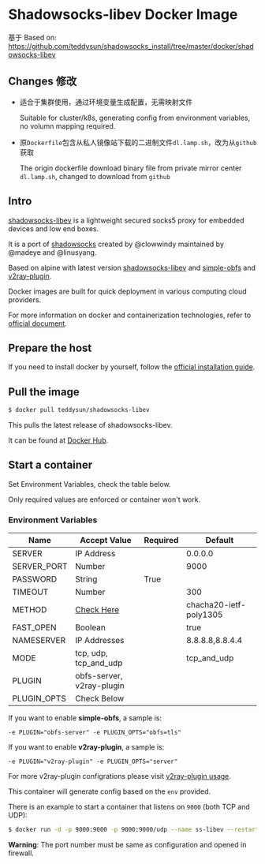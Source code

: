 # Shadowsocks-libev Docker Image

基于 Based on: https://github.com/teddysun/shadowsocks_install/tree/master/docker/shadowsocks-libev

## Changes 修改

- 适合于集群使用，通过环境变量生成配置，无需映射文件

    Suitable for cluster/k8s, generating config from environment variables, no volumn mapping required.

- 原`Dockerfile`包含从私人镜像站下载的二进制文件`dl.lamp.sh`，改为从`github`获取

  The origin dockerfile download binary file from private mirror center `dl.lamp.sh`, changed to download from `github`

## Intro 

[shadowsocks-libev][1] is a lightweight secured socks5 proxy for embedded devices and low end boxes.

It is a port of [shadowsocks][2] created by @clowwindy maintained by @madeye and @linusyang.

Based on alpine with latest version [shadowsocks-libev](https://github.com/shadowsocks/shadowsocks-libev) and [simple-obfs](https://github.com/shadowsocks/simple-obfs) and [v2ray-plugin](https://github.com/shadowsocks/v2ray-plugin).

Docker images are built for quick deployment in various computing cloud providers.

For more information on docker and containerization technologies, refer to [official document][3].

## Prepare the host

If you need to install docker by yourself, follow the [official installation guide][4].

## Pull the image

```bash
$ docker pull teddysun/shadowsocks-libev
```

This pulls the latest release of shadowsocks-libev.

It can be found at [Docker Hub][5].

## Start a container

Set Environment Variables, check the table below.

 Only required values are enforced or container won't work.

### Environment Variables

| Name        | Accept Value              | Required | Default                |
| ----------- | ------------------------- | -------- | ---------------------- |
| SERVER      | IP Address                |          | 0.0.0.0                |
| SERVER_PORT | Number                    |          | 9000                   |
| PASSWORD    | String                    | True     |                        |
| TIMEOUT     | Number                    |          | 300                    |
| METHOD      | [Check Here][7]           |          | chacha20-ietf-poly1305 |
| FAST_OPEN   | Boolean                   |          | true                   |
| NAMESERVER  | IP Addresses              |          | 8.8.8.8,8.8.4.4        |
| MODE        | tcp, udp, tcp_and_udp     |          | tcp_and_udp            |
| PLUGIN      | obfs-server, v2ray-plugin |          |                        |
| PLUGIN_OPTS | Check Below               |          |                        |

If you want to enable **simple-obfs**, a sample is:

```
-e PLUGIN="obfs-server" -e PLUGIN_OPTS="obfs=tls"
```

If you want to enable **v2ray-plugin**, a sample is:

```
-e PLUGIN="v2ray-plugin" -e PLUGIN_OPTS="server"
```

For more v2ray-plugin configrations please visit [v2ray-plugin usage][6].

This container will generate config based on the `env` provided.

There is an example to start a container that listens on `9000` (both TCP and UDP):

```bash
$ docker run -d -p 9000:9000 -p 9000:9000/udp --name ss-libev --restart=always -e PASSWORD=YOUR_PASSWORD neverbehave/shadowsocks-libev
```

**Warning**: The port number must be same as configuration and opened in firewall.

[1]: https://github.com/shadowsocks/shadowsocks-libev
[2]: https://shadowsocks.org/en/index.html
[3]: https://docs.docker.com/
[4]: https://docs.docker.com/install/
[5]: https://hub.docker.com/r/neverbehave/shadowsocks-libev/
[6]: https://github.com/shadowsocks/v2ray-plugin#usage
[7]: https://github.com/shadowsocks/shadowsocks-libev#usage